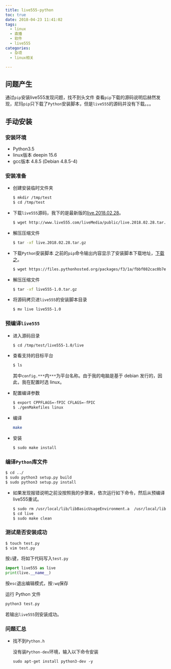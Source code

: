 ```yaml
---
title: live555-python
toc: true
date: 2018-04-23 11:41:02
tags: 
  - linux
  - 直播
  - 软件
  - live555
categories:
  - 杂项
  - linux相关

---
```


## 问题产生

通过`pip`安装live555发现问题，找不到头文件
查看`pip`下载的源码说明后赫然发现，尼玛`pip`只下载了`Python`安装脚本，但是`live555`的源码并没有下载。。。

## 手动安装

### 安装环境

- Python3.5
- linux版本 deepin 15.6
- gcc版本 4.8.5 (Debian 4.8.5-4) 

### 安装准备

- 创建安装临时文件夹

  ```bash
  $ mkdir /tmp/test
  $ cd /tmp/test
  ```

- 下载`live555`源码，我下的是最新版的[live.2018.02.28](http://www.live555.com/liveMedia/public/live.2018.02.28.tar.gz)。

  ```bash
  $ wget http://www.live555.com/liveMedia/public/live.2018.02.28.tar.gz
  ```

- 解压压缩文件

  ```bash
  $ tar -xf live.2018.02.28.tar.gz 
  ```

- 下载`Python`安装脚本
  之前的`pip`命令输出内容显示了安装脚本下载地址，[下载之](https://files.pythonhosted.org/packages/f3/1a/fbbf082cac0b7e8e7cad6581bd853b65db95c171671b3c4e42903c0e8dff/live555-1.0.tar.gz)。

  ```bash
  $ wget https://files.pythonhosted.org/packages/f3/1a/fbbf082cac0b7e8e7cad6581bd853b65db95c171671b3c4e42903c0e8dff/live555-1.0.tar.gz
  ```

- 解压压缩文件

  ```bash
  $ tar -xf live555-1.0.tar.gz 
  ```

- 将源码拷贝进`live555`的安装脚本目录

  ```bash
  $ mv live live555-1.0
  ```

### 预编译`live555` 

- 进入源码目录

  ```bash
  $ cd /tmp/test/live555-1.0/live
  ```

- 查看支持的目标平台

  ```bash
  $ ls
  ```

  其中`config.***`内`***`为平台名称。由于我的电脑是基于 debian 发行的，因此，我在配置时选 linux。

- 配置编译参数

  ```bash
  $ export CPPFLAGS=-fPIC CFLAGS=-fPIC
  $ ./genMakefiles linux
  ```

- 编译

  ```bash
  make
  ```

- 安装
  
  ```bash
  $ sudo make install
  ```

### 编译`Python`库文件

```bash
$ cd ../
$ sudo python3 setup.py build
$ sudo python3 setup.py install
```
- 如果发现报错说明之前没按照我的步骤来，依次运行如下命令，然后从预编译live555重试。

  ```bash
  $ sudo rm /usr/local/lib/libBasicUsageEnvironment.a  /usr/local/lib/libgroupsock.a  /usr/local/lib/libliveMedia.a  /usr/local/lib/libUsageEnvironment.a
  $ cd live
  $ sudo make clean
  ```
### 测试是否安装成功

```bash
$ touch test.py
$ vim test.py
```

按`i`键，将如下代码写入`test.py`

```python
import live555 as live
print(live.__name__)
```
按`esc`退出编辑模式，按`:wq`保存

运行 Python 文件

```bash
python3 test.py
```

若输出`live555`则安装成功。

### 问题汇总

- 找不到`Python.h`

  没有装`Python-dev`环境，输入以下命令安装
  ```
  sudo apt-get install python3-dev -y
  ```
